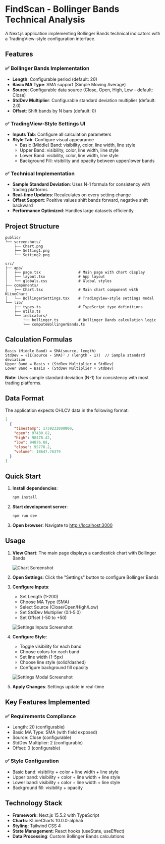 # FindScan - Bollinger Bands Technical Analysis

A Next.js application implementing Bollinger Bands technical indicators with a TradingView-style configuration interface.

## Features

### ✅ Bollinger Bands Implementation

- **Length**: Configurable period (default: 20)
- **Basic MA Type**: SMA support (Simple Moving Average)
- **Source**: Configurable data source (Close, Open, High, Low - default: Close)
- **StdDev Multiplier**: Configurable standard deviation multiplier (default: 2.0)
- **Offset**: Shift bands by N bars (default: 0)

### ✅ TradingView-Style Settings UI

- **Inputs Tab**: Configure all calculation parameters
- **Style Tab**: Configure visual appearance
  - Basic (Middle) Band: visibility, color, line width, line style
  - Upper Band: visibility, color, line width, line style
  - Lower Band: visibility, color, line width, line style
  - Background Fill: visibility and opacity between upper/lower bands

### ✅ Technical Implementation

- **Sample Standard Deviation**: Uses N-1 formula for consistency with trading platforms
- **Real-time Updates**: Recalculates on every setting change
- **Offset Support**: Positive values shift bands forward, negative shift backward
- **Performance Optimized**: Handles large datasets efficiently

## Project Structure

```
public/
└── screenshots/
    ├── Chart.png
    ├── Setting1.png
    └── Setting2.png

src/
├── app/
│   ├── page.tsx                 # Main page with chart display
│   ├── layout.tsx               # App layout
│   └── globals.css              # Global styles
├── components/
│   ├── Chart.tsx                # Main chart component with KLineChart
│   └── BollingerSettings.tsx    # TradingView-style settings modal
└── lib/
    ├── types.ts                 # TypeScript type definitions
    ├── utils.ts
    └── indicators/
        └── bollinger.ts         # Bollinger Bands calculation logic
        └── computeBollingerBands.ts
```

## Calculation Formulas

```
Basis (Middle Band) = SMA(source, length)
StdDev = √(Σ(source - SMA)² / (length - 1))  // Sample standard deviation
Upper Band = Basis + (StdDev Multiplier × StdDev)
Lower Band = Basis - (StdDev Multiplier × StdDev)
```

**Note**: Uses sample standard deviation (N-1) for consistency with most trading platforms.

## Data Format

The application expects OHLCV data in the following format:

```json
[
  {
    "timestamp": 1739232000000,
    "open": 97430.82,
    "high": 98478.42,
    "low": 94876.88,
    "close": 95778.2,
    "volume": 18647.76379
  }
]
```

## Quick Start

1. **Install dependencies**:

   ```bash
   npm install
   ```

2. **Start development server**:

   ```bash
   npm run dev
   ```

3. **Open browser**:
   Navigate to [http://localhost:3000](http://localhost:3000)

## Usage

1. **View Chart**: The main page displays a candlestick chart with Bollinger Bands

   ![Chart Screenshot](/screenshots/Chart.png)

2. **Open Settings**: Click the "Settings" button to configure Bollinger Bands

3. **Configure Inputs**:

   - Set Length (1-200)
   - Choose MA Type (SMA)
   - Select Source (Close/Open/High/Low)
   - Set StdDev Multiplier (0.1-5.0)
   - Set Offset (-50 to +50)

   ![Settings Inputs Screenshot](/screenshots/Setting1.png)

4. **Configure Style**:

   - Toggle visibility for each band
   - Choose colors for each band
   - Set line width (1-5px)
   - Choose line style (solid/dashed)
   - Configure background fill opacity

   ![Settings Modal Screenshot](/screenshots/Setting2.png)

5. **Apply Changes**: Settings update in real-time

## Key Features Implemented

### ✅ Requirements Compliance

- Length: 20 (configurable)
- Basic MA Type: SMA (with field exposed)
- Source: Close (configurable)
- StdDev Multiplier: 2 (configurable)
- Offset: 0 (configurable)

### ✅ Style Configuration

- Basic band: visibility + color + line width + line style
- Upper band: visibility + color + line width + line style
- Lower band: visibility + color + line width + line style
- Background fill: visibility + opacity

## Technology Stack

- **Framework**: Next.js 15.5.2 with TypeScript
- **Charts**: KLineCharts 10.0.0-alpha5
- **Styling**: Tailwind CSS 4
- **State Management**: React hooks (useState, useEffect)
- **Data Processing**: Custom Bollinger Bands calculations
